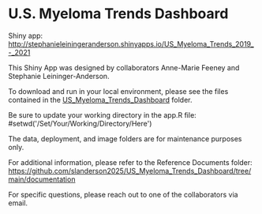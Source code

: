 # U.S. Myeloma Trends Dashboard

Shiny app: http://stephanieleiningeranderson.shinyapps.io/US_Myeloma_Trends_2019_-_2021

This Shiny App was designed by collaborators Anne-Marie Feeney and Stephanie Leininger-Anderson.

To download and run in your local environment, please see the files contained in the [US_Myeloma_Trends_Dashboard](https://github.com/slanderson2025/US_Myeloma_Trends_Dashboard/tree/main/US_Myeloma_Trends_Dashboard) folder. 

Be sure to update your working directory in the app.R file:
#setwd('/Set/Your/Working/Directory/Here')

The data, deployment, and image folders are for maintenance purposes only.

For additional information, please refer to the Reference Documents folder: https://github.com/slanderson2025/US_Myeloma_Trends_Dashboard/tree/main/documentation

For specific questions, please reach out to one of the collaborators via email.

